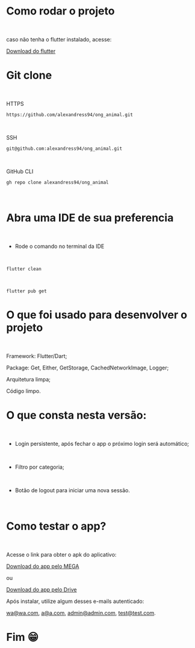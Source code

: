 # Como rodar o projeto
<br>

caso não tenha o flutter instalado, acesse:
<br>

<a href="https://docs.flutter.dev/get-started/install" target="_blank">Download do flutter</a>
<br>


# Git clone 
<br>

HTTPS
```
https://github.com/alexandress94/ong_animal.git
```
<br>

SSH
```
git@github.com:alexandress94/ong_animal.git
```
<br>

GitHub CLI
```
gh repo clone alexandress94/ong_animal
```
<br>

# Abra uma IDE de sua preferencia
<br>

* Rode o comando no terminal da IDE
<br>

```
flutter clean
```

<br>

```
flutter pub get
```

# O que foi usado para desenvolver o projeto
<br>

Framework: Flutter/Dart;
<br>

Package: Get, Either, GetStorage, CachedNetworkImage, Logger;
<br>

Arquitetura limpa;
<br>

Código limpo.
<br>

# O que consta nesta versão:
<br>

* Login persistente, após fechar o app o próximo login será automático;
<br>

* Filtro por categoria;
<br>

* Botão de logout para iniciar uma nova sessão.
<br>

# Como testar o app?
<br>

Acesse o link para obter o apk do aplicativo:
<br>

<a href="https://mega.nz/file/IfJHHDpS#i6Yy4FjXnbmDE68biuud4_PArC7c8sxXnFYPOHLlVhU" target="_blank">Download do app pelo MEGA</a>
<br>

ou
<br>

<a href="https://drive.google.com/file/d/18jkcwLIFCPymmbQYuQMlJziYd5nzBmra/view?usp=sharing" target="_blank">Download do app pelo Drive</a>
<br>

Após instalar, utilize algum desses e-mails autenticado:
<br>

wa@wa.com, a@a.com, admin@admin.com, test@test.com.
<br>

# Fim 😁


